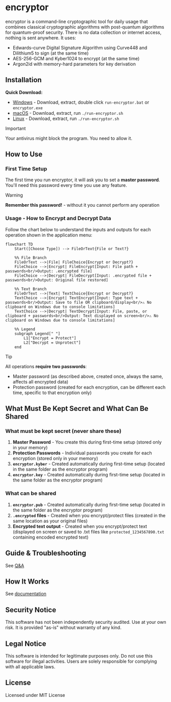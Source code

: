 # encryptor

encryptor is a command-line cryptographic tool for daily usage that combines classical cryptographic algorithms with post-quantum algorithms for quantum-proof security. There is no data collection or internet access, nothing is sent anywhere. It uses:

- Edwards-curve Digital Signature Algorithm using Curve448 and Dilithium5 to sign (at the same time)
- AES-256-GCM and Kyber1024 to encrypt (at the same time)
- Argon2id with memory-hard parameters for key derivation


## Installation

**Quick Download:**
- [Windows](https://github.com/erendemirel/encryptor/releases/latest/download/encryptor-windows.zip) - Download, extract, double click `run-encryptor.bat` or `encryptor.exe`
- [macOS](https://github.com/erendemirel/encryptor/releases/latest/download/encryptor-macos.tar.gz) - Download, extract, run `./run-encryptor.sh`
- [Linux](https://github.com/erendemirel/encryptor/releases/latest/download/encryptor-linux.tar.gz) - Download, extract, run `./run-encryptor.sh`

> [!IMPORTANT]  
> Your antivirus might block the program. You need to allow it.

## How to Use

### First Time Setup

The first time you run encryptor, it will ask you to set a **master password**. You'll need this password every time you use any feature. 

> [!WARNING]  
> **Remember this password!** - without it you cannot perform any operation

### Usage - How to Encrypt and Decrypt Data

Follow the chart below to understand the inputs and outputs for each operation shown in the application menu:

```mermaid
flowchart TD
    Start([Choose Type]) --> FileOrText{File or Text?}
    
    %% File Branch
    FileOrText -->|File| FileChoice{Encrypt or Decrypt?}
    FileChoice -->|Encrypt| FileEncrypt[Input: File path + passwords<br/>Output: .encrypted file]
    FileChoice -->|Decrypt| FileDecrypt[Input: .encrypted file + passwords<br/>Output: Original file restored]
    
    %% Text Branch
    FileOrText -->|Text| TextChoice{Encrypt or Decrypt?}
    TextChoice -->|Encrypt| TextEncrypt[Input: Type text + passwords<br/>Output: Save to file OR clipboard/display<br/>⚠️ No clipboard on Windows due to console limitations]
    TextChoice -->|Decrypt| TextDecrypt[Input: File, paste, or clipboard + passwords<br/>Output: Text displayed on screen<br/>⚠️ No clipboard on Windows due to console limitations]
    
    %% Legend
    subgraph Legend[" "]
        L1["Encrypt = Protect"]
        L2["Decrypt = Unprotect"]
    end
```
> [!TIP]
> All operations **require two passwords**:

- Master password (as described above, created once, always the same, affects all encrypted data)
- Protection password (created for each encryption, can be different each time, specific to that encryption only)

## What Must Be Kept Secret and What Can Be Shared

### What must be kept secret (never share these)

1. **Master Password** - You create this during first-time setup (stored only in your memory)
2. **Protection Passwords** - Individual passwords you create for each encryption (stored only in your memory)
3. **`encryptor.kyber`** - Created automatically during first-time setup (located in the same folder as the encryptor program)
4. **`encryptor.key`** - Created automatically during first-time setup (located in the same folder as the encryptor program)

### What can be shared

1. **`encryptor.pub`** - Created automatically during first-time setup (located in the same folder as the encryptor program)
2. **`.encrypted` files** - Created when you encrypt/protect files (created in the same location as your original files)
3. **Encrypted text output** - Created when you encrypt/protect text (displayed on screen or saved to .txt files like `protected_1234567890.txt` containing encoded encrypted text)

## Guide & Troubleshooting 

See [Q&A](https://github.com/erendemirel/encryptor/blob/main/docs/TROUBLESHOOTING.md)

## How It Works

See [documentation](https://github.com/erendemirel/encryptor/blob/main/docs/DOCUMENTATION.md)


## Security Notice

This software has not been independently security audited. Use at your own risk. It is provided "as-is" without warranty of any kind.

## Legal Notice

This software is intended for legitimate purposes only. Do not use this software for illegal activities. Users are solely responsible for complying with all applicable laws.

## License

Licensed under MIT License
